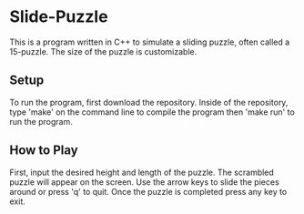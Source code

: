 # Slide-Puzzle
This is a program written in C++ to simulate a sliding puzzle, often called a 15-puzzle. The size of the puzzle is customizable.
## Setup
To run the program, first download the repository. Inside of the repository, type 'make' on the command line to compile the program then 'make run' to run the program.
## How to Play
First, input the desired height and length of the puzzle. The scrambled puzzle will appear on the screen. Use the arrow keys to slide the pieces around or press 'q' to quit. Once the puzzle is completed press any key to exit.
